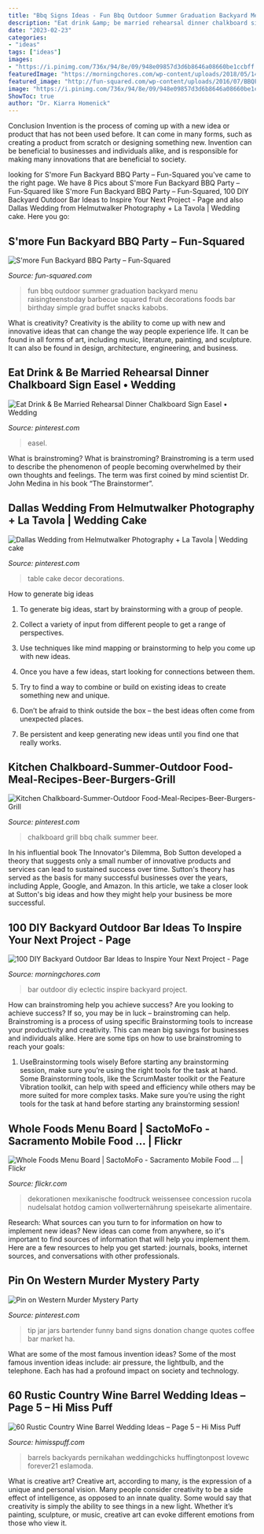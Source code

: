 ```yaml
---
title: "Bbq Signs Ideas - Fun Bbq Outdoor Summer Graduation Backyard Menu Raisingteenstoday Barbecue Squared Fruit Decorations Foods Bar Birthday Simple Grad Buffet Snacks Kabobs"
description: "Eat drink &amp; be married rehearsal dinner chalkboard sign easel • wedding"
date: "2023-02-23"
categories:
- "ideas"
tags: ["ideas"]
images:
- "https://i.pinimg.com/736x/94/8e/09/948e09857d3d6b8646a08660be1ccbff.jpg"
featuredImage: "https://morningchores.com/wp-content/uploads/2018/05/1400957702302-600x800.jpeg"
featured_image: "http://fun-squared.com/wp-content/uploads/2016/07/BBQFruitKabob.jpg"
image: "https://i.pinimg.com/736x/94/8e/09/948e09857d3d6b8646a08660be1ccbff.jpg"
ShowToc: true
author: "Dr. Kiarra Homenick"
---
```



Conclusion
Invention is the process of coming up with a new idea or product that has not been used before. It can come in many forms, such as creating a product from scratch or designing something new. Invention can be beneficial to businesses and individuals alike, and is responsible for making many innovations that are beneficial to society.

	

		
looking for S&#039;more Fun Backyard BBQ Party – Fun-Squared you've came to the right page. We have 8 Pics about S&#039;more Fun Backyard BBQ Party – Fun-Squared like S&#039;more Fun Backyard BBQ Party – Fun-Squared, 100 DIY Backyard Outdoor Bar Ideas to Inspire Your Next Project - Page and also Dallas Wedding from Helmutwalker Photography + La Tavola | Wedding cake. Here you go:
		
    
## S&#039;more Fun Backyard BBQ Party – Fun-Squared

<img loading=lazy src="http://fun-squared.com/wp-content/uploads/2016/07/BBQFruitKabob.jpg" onerror="this.onerror=null;this.src='https://tse3.mm.bing.net/th?id=OIP.LKl96WVVZ2ZvDgWQzAcvewHaLE&amp;pid=15.1';" alt="S&#039;more Fun Backyard BBQ Party – Fun-Squared">

_Source: fun-squared.com_

>fun bbq outdoor summer graduation backyard menu raisingteenstoday barbecue squared fruit decorations foods bar birthday simple grad buffet snacks kabobs. 

	

What is creativity?
Creativity is the ability to come up with new and innovative ideas that can change the way people experience life. It can be found in all forms of art, including music, literature, painting, and sculpture. It can also be found in design, architecture, engineering, and business.

    
## Eat Drink &amp; Be Married Rehearsal Dinner Chalkboard Sign Easel • Wedding

<img loading=lazy src="https://i.pinimg.com/736x/94/8e/09/948e09857d3d6b8646a08660be1ccbff.jpg" onerror="this.onerror=null;this.src='https://tse1.mm.bing.net/th?id=OIP.LGsyIzuyBzYrYhHtMSnbiQHaJ4&amp;pid=15.1';" alt="Eat Drink &amp; Be Married Rehearsal Dinner Chalkboard Sign Easel • Wedding">

_Source: pinterest.com_

>easel. 

	

What is brainstroming?
What is brainstroming? Brainstroming is a term used to describe the phenomenon of people becoming overwhelmed by their own thoughts and feelings. The term was first coined by mind scientist Dr. John Medina in his book “The Brainstormer”.

    
## Dallas Wedding From Helmutwalker Photography + La Tavola | Wedding Cake

<img loading=lazy src="https://i.pinimg.com/736x/f1/58/9f/f1589fb83a379e64f6e6a8ea129c69f8--wedding-cake-table-decorations-wedding-decor.jpg" onerror="this.onerror=null;this.src='https://tse1.mm.bing.net/th?id=OIP.P1NFGitC7NgQDLCZIFaQ0wHaLH&amp;pid=15.1';" alt="Dallas Wedding from Helmutwalker Photography + La Tavola | Wedding cake">

_Source: pinterest.com_

>table cake decor decorations. 

	

How to generate big ideas
1. To generate big ideas, start by brainstorming with a group of people.
2. Collect a variety of input from different people to get a range of perspectives.

3. Use techniques like mind mapping or brainstorming to help you come up with new ideas.

4. Once you have a few ideas, start looking for connections between them.
5. Try to find a way to combine or build on existing ideas to create something new and unique.
6. Don’t be afraid to think outside the box – the best ideas often come from unexpected places.
7. Be persistent and keep generating new ideas until you find one that really works.

    
## Kitchen Chalkboard-Summer-Outdoor Food-Meal-Recipes-Beer-Burgers-Grill

<img loading=lazy src="https://i.pinimg.com/736x/4e/48/dd/4e48dda81dab7637a591497ebf9bbc77--chalkboard-designs-chalkboard-ideas.jpg" onerror="this.onerror=null;this.src='https://tse3.mm.bing.net/th?id=OIP.4QDkTDkf3lkMfFoeytwdZwHaJl&amp;pid=15.1';" alt="Kitchen Chalkboard-Summer-Outdoor Food-Meal-Recipes-Beer-Burgers-Grill">

_Source: pinterest.com_

>chalkboard grill bbq chalk summer beer. 

	

In his influential book The Innovator's Dilemma, Bob Sutton developed a theory that suggests only a small number of innovative products and services can lead to sustained success over time. Sutton's theory has served as the basis for many successful businesses over the years, including Apple, Google, and Amazon. In this article, we take a closer look at Sutton's big ideas and how they might help your business be more successful.

    
## 100 DIY Backyard Outdoor Bar Ideas To Inspire Your Next Project - Page

<img loading=lazy src="https://morningchores.com/wp-content/uploads/2018/05/1400957702302-600x800.jpeg" onerror="this.onerror=null;this.src='https://tse1.mm.bing.net/th?id=OIP.WefZRpSNPF66wJ7oMs1KYQHaJ4&amp;pid=15.1';" alt="100 DIY Backyard Outdoor Bar Ideas to Inspire Your Next Project - Page">

_Source: morningchores.com_

>bar outdoor diy eclectic inspire backyard project. 

	

How can brainstroming help you achieve success?
Are you looking to achieve success? If so, you may be in luck – brainstroming can help. Brainstroming is a process of using specific Brainstorming tools to increase your productivity and creativity. This can mean big savings for businesses and individuals alike. Here are some tips on how to use brainstroming to reach your goals: 
1. UseBrainstorming tools wisely 
Before starting any brainstorming session, make sure you’re using the right tools for the task at hand. Some Brainstorming tools, like the ScrumMaster toolkit or the Feature Vibration toolkit, can help with speed and efficiency while others may be more suited for more complex tasks. Make sure you’re using the right tools for the task at hand before starting any brainstorming session! 

    
## Whole Foods Menu Board | SactoMoFo - Sacramento Mobile Food … | Flickr

<img loading=lazy src="https://c2.staticflickr.com/6/5262/5673444955_a20c1b75ab_b.jpg" onerror="this.onerror=null;this.src='https://tse2.mm.bing.net/th?id=OIP.9f1sRStNRzhsvf_MLYCeSAHaLD&amp;pid=15.1';" alt="Whole Foods Menu Board | SactoMoFo - Sacramento Mobile Food … | Flickr">

_Source: flickr.com_

>dekorationen mexikanische foodtruck weissensee concession rucola nudelsalat hotdog camion vollwerternährung speisekarte alimentaire. 

	

Research: What sources can you turn to for information on how to implement new ideas?
New ideas can come from anywhere, so it's important to find sources of information that will help you implement them. Here are a few resources to help you get started: journals, books, internet sources, and conversations with other professionals.

    
## Pin On Western Murder Mystery Party

<img loading=lazy src="https://i.pinimg.com/originals/35/75/69/357569e0f56c568bf9c581e05c26e081.jpg" onerror="this.onerror=null;this.src='https://tse4.mm.bing.net/th?id=OIP.oJDV-CTsfU-b2dQ6g3MjygHaLc&amp;pid=15.1';" alt="Pin on Western Murder Mystery Party">

_Source: pinterest.com_

>tip jar jars bartender funny band signs donation change quotes coffee bar market ha. 

	

What are some of the most famous invention ideas?
Some of the most famous invention ideas include: air pressure, the lightbulb, and the telephone. Each has had a profound impact on society and technology.

    
## 60 Rustic Country Wine Barrel Wedding Ideas – Page 5 – Hi Miss Puff

<img loading=lazy src="https://www.himisspuff.com/wp-content/uploads/2017/01/rustic-wine-barrels-wedding-drink-bar.jpg" onerror="this.onerror=null;this.src='https://tse3.mm.bing.net/th?id=OIP.IUsCUS7qhGEM63tnJ4wLKwHaLH&amp;pid=15.1';" alt="60 Rustic Country Wine Barrel Wedding Ideas – Page 5 – Hi Miss Puff">

_Source: himisspuff.com_

>barrels backyards pernikahan weddingchicks huffingtonpost lovewc forever21 eslamoda. 

	

What is creative art?
Creative art, according to many, is the expression of a unique and personal vision. Many people consider creativity to be a side effect of intelligence, as opposed to an innate quality. Some would say that creativity is simply the ability to see things in a new light. Whether it’s painting, sculpture, or music, creative art can evoke different emotions from those who view it.

